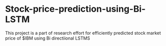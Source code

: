 # Stock-price-prediction-using-Bi-LSTM
This project is a part of research effort for efficiently predicted stock market price of $IBM using Bi directiional LSTMS 
